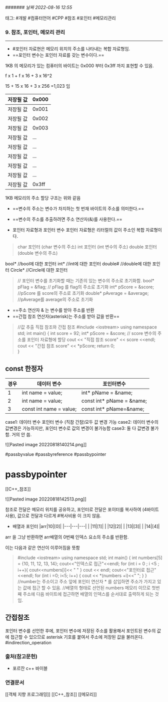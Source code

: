 ####### *날짜  2022-08-16 12:55*

태그: #개발 #컴퓨터언어 #CPP #참조 #포인터 #메모리관리

### 9. 참조, 포인터, 메모리 관리
---

- #포인터 자료현은 메모리 위치의 주소를 나타내는 복합 자료형임. 
- ==포인터 변수는 포인터 자료를 갖는 변수이다.==

1KB 의 메모리가 있는 컴퓨터의 바이트는 0x000 부터 0x3ff 까지 표현할 수 있음.

f x 1 + f x 16 + 3 x 16^2

15 + 15 x 16 + 3 x 256 =1,023 임

|저장될 값|0x000|
|----|----|
|저장될 값|0x001|
|저장될 값|0x002|
|저장될 값|0x003|
|저장될 값|...|
|저장될 값|...|
|저장될 값|...|
|저장될 값|...|
|저장될 값|...|
|저장될 값|0x3ff|

1KB 메모리의 주소 할당 구조는 위와 같음

- ==변수의 주소는 변수가 차지하는 첫 번재 바이트의 주소를 의미한다.==
- ==변수의 주소를 추출하려면 주소 연산자(&)를 사용한다.==

- 포인터 자료형과 포인터 변수
포인터 자료형은 리터럴의 값이 주소인 복합 자료형이다. 
> char 포인터 (char 변수의 주소)
> int 포인터 (int 변수의 주소)
> double 포인터 (double 변수의 주소)

bool* //bool에 대한 포인터
int* //int에 대한 포인터
double# //double에 대한 포인터
Circle* //Circle에 대한 포인터

>// 포인터 변수를 초기화할 때는 기존의 있는 변수의 주소로 초기화함.
>bool* pFlag = &flag; // pFlag 를 flag의 주소로 초기화
>int* pScore = &score; //pScore 를 score의 주소로 초기화
>double* pAverage = &average; //pAverage를 average의 주소로 초기화

- ==주소 연산자 & 는 변수를 받아 주소를 반환
- ==간접 참조 연산자(asterisk)는 주소를 받아 값을 반환==
>//값 추출 직접 참조와 간접 참조
>#include \<iostream\>
>using namespace std;
>int main()
>{
>	int score = 92;
>	int* pScore = &score; // score 변수의 주소를 포인터 자료형에 할당
>	cout << "직접 참조 score" << score <<endl;
>	cout << "간접 참조 score" << \*pScore;
>	return 0;	 
>}


## const 한정자
|경우|데이터 변수|포인터변수|
|-----|-----|-----|
|1|int name = value;|int* pName = &name;|
|2|int name = value;|const int* pName = &name;|
|3|const int name = value;|const int* pName=&name;

case1: 데이터 변수 포인터 변수 (직참 간참)모두 값 변경 가능
case2: 데이터 변수의 값변경은 가능하지만, 포인터 변수로 값의 변경이 불가능함
case3: 둘 다 값변경 불가함. 거의 안 씀.

![[Pasted image 20220818140214.png]]


#passbyvalue #passbyreference #passbypointer
# passbypointer
[[C++_참조]]

![[Pasted image 20220818142513.png]]

참조로 전달은 메모리 위치를 공유하고,
포인터로 전달은 포이터를 복사하여 (4바이트 사용), 값으로 전달과 다르게 #복사비용 이 크지 않음.


- 배열과 포인터
|arr|10|[0]|
|---|---|---|
| |11|[1]|
| |12|[2]|
| |13|[3]|
| |14|[4]|

arr 을 그냥 반환하면 arr배열의 0번째 인덱스 요소의 주소를 반환함.

이는 다음과 같은 연산이 이루어짐을 뜻함
> #include \<iostream\>
> using namespace std;
> int main()
> {
> 	int numbers[5] = {10, 11, 12, 13, 14};
> 	cout<<"인덱스로 접근"<<endl;
> 	for (int i = 0 ; i <5 ; i++){
> 		cout<<numbers[i]<< "   "
> 	}
> 	cout << endl;
> 	cout<<"포인터로 접근"<<endl;
> 	for (int i =0; i<5; i++)
> 	{
> 		cout << \*(numbers +i)<<"   ";
> 	}
> }
> //number는 주소이고 주소 앞에 포인터 연산자 \* 를 삽입하면 주소가 가지고 있는 값에 접근 할 수 있음. 
> //배열의 형태로 선언된 numbers 메모리 이므로 첫번째 주소에 다음 바이트에 접근하면 배열의 인덱스를 순서대로 출력하게 되는 것임.

## 간접참조
포인터 변수를 선언한 후에, 포인터 변수에 저장된 주소를 활용해서 포인트된 변수의 값에 접근할 수 있으므로 asterisk 기호를 붙여서 주소에 저장된 값을 불러온다.
#indirection_operation




 






### 출처(참고문헌)
- 포르잔 c++ 바이블


### 연결문서

[[객체 지향 프로그래밍]]
[[C++_참조]]
[[메모리]]

